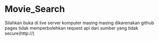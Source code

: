 # Movie_Search

Silahkan buka di live server komputer masing masing dikarenakan github pages tidak memperbolehkan request api dari sumber yang tidak secure(http://)
